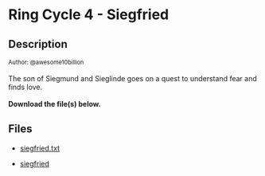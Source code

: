 # Ring Cycle 4 - Siegfried

## Description

<small>Author: @awesome10billion</small><br><br>The son of Siegmund and Sieglinde goes on a quest to understand fear and finds love. <br><br> <b>Download the file(s) below.</b>


## Files

* [siegfried.txt](files/siegfried.txt)

* [siegfried](files/siegfried)


